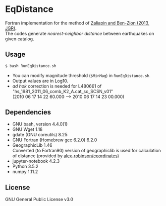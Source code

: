 # EqDistance

Fortran implementation for the method of [Zaliapin and Ben-Zion (2013, JGR)](http://doi.org/10.1002/jgrb.50179).  
The codes generate *nearest-neighbor distance* between earthquakes on given catalog.

## Usage

```bash
$ bash RunEqDistance.sh
```

- You can modify magnitude threshold (`$MinMag`) in `RunEqDistance.sh`.  
- Output values are in Log10.
- *ad hok* correction is needed for L480661 of "hs_1981_2011_06_comb_K2_A.cat_so_SCSN_v01"   
  (2010 06 17 14 22 60.000 --> 2010 06 17 14 23 00.000)

## Dependencies
- GNU bash, version 4.4.0(1)
- GNU Wget 1.18
- gdate (GNU coreutils) 8.25
- GNU Fortran (Homebrew gcc 6.2.0) 6.2.0
- GeographicLib 1.46  
  Converted (to Fortran90) version of geographiclib is used for calculation of distance (provided by [alex-robinson/coordinates](https://github.com/alex-robinson/coordinates))
- jupyter-notebook 4.2.3
- Python 3.5.2
- numpy 1.11.2

## License
GNU General Public License v3.0
